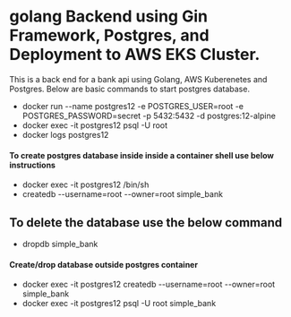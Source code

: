 # golang Backend using Gin Framework, Postgres, and Deployment to AWS EKS Cluster.
This is a back end for a  bank api using Golang, AWS Kuberenetes and Postgres. Below are basic commands to start postgres database.
- docker run --name postgres12 -e POSTGRES_USER=root -e POSTGRES_PASSWORD=secret -p 5432:5432 -d postgres:12-alpine
- docker exec -it postgres12 psql -U root
- docker logs postgres12


#### To create postgres database inside inside a container shell use below instructions
- docker exec -it postgres12 /bin/sh
- createdb --username=root --owner=root simple_bank
## To delete the database use the below command
- dropdb simple_bank

#### Create/drop database outside postgres container
- docker exec -it postgres12 createdb --username=root --owner=root simple_bank
- docker exec -it postgres12 psql -U root simple_bank

